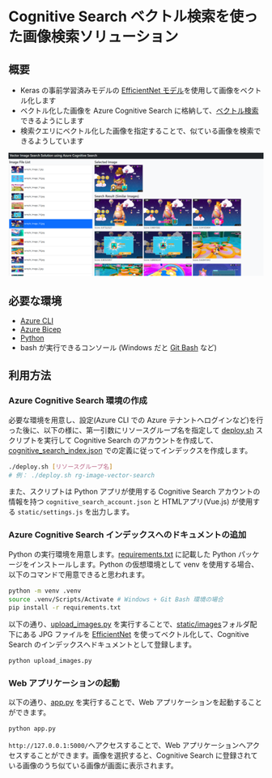 # Cognitive Search ベクトル検索を使った画像検索ソリューション

## 概要
- Keras の事前学習済みモデルの [EfficientNet モデル](https://www.tensorflow.org/api_docs/python/tf/keras/applications/efficientnet/EfficientNetB0)を使用して画像をベクトル化します
- ベクトル化した画像を Azure Cognitive Search に格納して、[ベクトル検索](https://learn.microsoft.com/en-us/azure/search/vector-search-overview)できるようにします
- 検索クエリにベクトル化した画像を指定することで、似ている画像を検索できるようしています

![Screenshot](./.images/screenshot.png)

## 必要な環境
- [Azure CLI](https://docs.microsoft.com/ja-jp/cli/azure/install-azure-cli)
- [Azure Bicep](https://docs.microsoft.com/ja-jp/azure/azure-resource-manager/bicep/install)
- [Python](https://www.python.org/downloads/)
- bash が実行できるコンソール (Windows だと [Git Bash](https://gitforwindows.org/) など)

## 利用方法

### Azure Cognitive Search 環境の作成
必要な環境を用意し、設定(Azure CLI での Azure テナントへログインなど)を行った後に、以下の様に、第一引数にリソースグループ名を指定して [deploy.sh](./deploy.sh) スクリプトを実行して Cognitive Search のアカウントを作成して、[cognitive_search_index.json](./cognitive_search_index.json) での定義に従ってインデックスを作成します。

```bash
./deploy.sh [リソースグループ名]
# 例： ./deploy.sh rg-image-vector-search
```

また、スクリプトは Python アプリが使用する Cognitive Search アカウントの情報を持つ ```cognitive_search_account.json``` と HTMLアプリ(Vue.js) が使用する ```static/settings.js``` を出力します。

### Azure Cognitive Search インデックスへのドキュメントの追加
Python の実行環境を用意します。[requirements.txt](requirements.txt) に記載した Python パッケージをインストールします。Python の仮想環境として venv を使用する場合、以下のコマンドで用意できると思われます。

```bash
python -m venv .venv
source .venv/Scripts/Activate # Windows + Git Bash 環境の場合
pip install -r requirements.txt
```

以下の通り、[upload_images.py](./upload_images.py) を実行することで、[static/images](./static/images)フォルダ配下にある JPG ファイルを [EfficientNet](https://www.tensorflow.org/api_docs/python/tf/keras/applications/efficientnet/EfficientNetB0) を使ってベクトル化して、Cognitive Search のインデックスへドキュメントとして登録します。

```bash
python upload_images.py
```

### Web アプリケーションの起動
以下の通り、[app.py](./app.py) を実行することで、Web アプリケーションを起動することができます。

```bash
python app.py
```

```http://127.0.0.1:5000/```へアクセスすることで、Web アプリケーションへアクセスすることができます。画像を選択すると、Cognitive Search に登録されている画像のうち似ている画像が画面に表示されます。